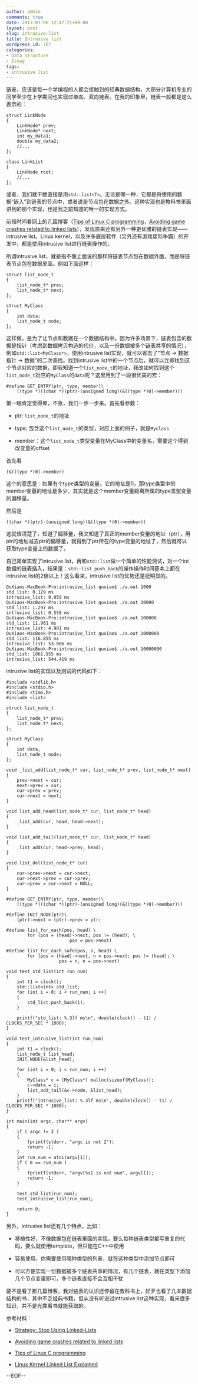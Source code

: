 ```yaml
---
author: admin
comments: true
date: 2013-07-06 12:47:21+00:00
layout: post
slug: intrusive-list
title: Intrusive list
wordpress_id: 767
categories:
- Data Structure
- Essay
tags:
- intrusive list
---
```


链表，应该是每一个学编程的人都会接触到的经典数据结构，大部分计算机专业的同学至少在上学期间也实现过单向、双向链表。在我的印象里，链表一般都是这么表示的：
    
    struct LinkNode
    {
        LinkNode* prev;
        LinkNode* next;
        int my_data1;
        double my_data2;
        //...
    };
    
    class LinkList
    {
        LinkNode root;
        //...
    };


或者，我们就干脆直接是用`std::list<T>`。无论是哪一种，它都是将使用的数据“嵌入”到链表的节点中，或者说是节点包在数据之外。这种实现也是教科书里面讲到的那个实现，也是我之前知道的唯一的实现方式。

前段时间看网上的几篇博客（[Tips of Linux C programming](http://rdc.taobao.com/blog/cs/?p=1675)，[Avoiding game crashes related to linked lists](http://www.codeofhonor.com/blog/avoiding-game-crashes-related-to-linked-lists)），发现原来还有另外一种更优雅的链表实现——intrusive list。Linux kernel，以及许多底层软件（另外还有游戏星际争霸）的开发中，都是使用intrusive list进行链表操作的。

所谓intrusive list，就是指不像上面说的那样将链表节点包在数据外面，而是将链表节点包在数据里面。例如下面这样：

    
    struct list_node_t
    {
        list_node_t* prev;
        list_node_t* next;
    };
    
    struct MyClass
    {
        int data;
        list_node_t node;
    };


这样做，是为了让节点和数据在一个数据结构中。因为许多场景下，链表包含的数据是指针（考虑到数据拷贝构造的代价，以及一份数据被多个链表共享的情况），例如`std::list<MyClass*>`。使用intrusive list实现，就可以省去了"节点 -> 数据指针 -> 数据"的二次查找。找到intrusive list中的一个节点后，就可以立即找到这个节点对应的数据，即我知道一个`list_node_t`的地址，我改如何找到这个`list_node_t`对应的`MyClass`的`data`呢？这里用到了一段很优美的宏：

    
    #define GET_ENTRY(ptr, type, member)\
        ((type *)((char *)(ptr)-(unsigned long)(&((type *)0)->member)))


第一眼肯定觉得晕，不急，我们一步一步来。首先看参数：



	
  * ptr: `list_node_t`的地址

	
  * type: 包含这个`list_node_t`的类型，对应上面的例子，就是`Myclass`

	
  * member：这个`list_node_t`类型变量在MyClass中的变量名，需要这个得到改变量的offset


首先看

    
    (&((type *)0)->member)


这个的意思是：如果有个type类型的变量，它的地址是0，那type类型中的member变量的地址是多少，其实就是这个member变量距离所属的type类型变量的偏移量。

然后是

    
    ((char *)(ptr)-(unsigned long)(&((type *)0)->member))


这就很清楚了，知道了偏移量，我又知道了真正的member变量的地址（ptr），用ptr的地址减去ptr的偏移量，就得到了ptr所在的type变量的地址了，然后就可以获取type变量上的数据了。

自己简单实现了intrusive list，再和`std::list`做一个简单的性能测试，对一个int数据的链表插入，结果是：`std::list push_back`的操作操作时间基本上都在intrusive list的2倍以上！这么看来，intrusive list的优势还是挺明显的。


    QuXiaos-MacBook-Pro:intrusive_list quxiao$ ./a.out 1000
    std_list: 0.129 ms
    intrusive_list: 0.059 ms
    QuXiaos-MacBook-Pro:intrusive_list quxiao$ ./a.out 10000
    std_list: 1.297 ms
    intrusive_list: 0.550 ms
    QuXiaos-MacBook-Pro:intrusive_list quxiao$ ./a.out 100000
    std_list: 11.961 ms
    intrusive_list: 4.901 ms
    QuXiaos-MacBook-Pro:intrusive_list quxiao$ ./a.out 1000000
    std_list: 116.855 ms
    intrusive_list: 53.086 ms
    QuXiaos-MacBook-Pro:intrusive_list quxiao$ ./a.out 10000000
    std_list: 1061.955 ms
    intrusive_list: 544.419 ms


intrusive list的实现以及测试的代码如下：

    
    #include <stdlib.h>
    #include <stdio.h>
    #include <time.h>
    #include <list>
    
    struct list_node_t
    {
        list_node_t* prev;
        list_node_t* next;
    };
    
    struct MyClass
    {
        int data;
        list_node_t node;
    };
    
    void _list_add(list_node_t* cur, list_node_t* prev, list_node_t* next)
    {
        prev->next = cur;
        next->prev = cur;
        cur->prev = prev;
        cur->next = next;
    }
    
    void list_add_head(list_node_t* cur, list_node_t* head)
    {
        _list_add(cur, head, head->next);
    }
    
    void list_add_tail(list_node_t* cur, list_node_t* head)
    {
        _list_add(cur, head->prev, head);
    }
    
    void list_del(list_node_t* cur)
    {
        cur->prev->next = cur->next;
        cur->next->prev = cur->prev;
        cur->prev = cur->next = NULL;
    }
    
    #define GET_ENTRY(ptr, type, member)\
        ((type *)((char *)(ptr)-(unsigned long)(&((type *)0)->member)))
    
    #define INIT_NODE(ptr)\
        (ptr)->next = (ptr)->prev = ptr;
    
    #define list_for_each(pos, head) \
            for (pos = (head)->next; pos != (head); \
                            pos = pos->next)
    
    #define list_for_each_safe(pos, n, head) \
            for (pos = (head)->next, n = pos->next; pos != (head); \
                        pos = n, n = pos->next)
    
    void test_std_list(int run_num)
    {
        int t1 = clock();
        std::list<int> std_list;
        for (int i = 0; i < run_num; i ++)
        {
            std_list.push_back(i);
        }
    
        printf("std_list: %.3lf ms\n", double(clock() - t1) / CLOCKS_PER_SEC * 1000);
    }
    
    void test_intrusive_list(int run_num)
    {
        int t1 = clock();
        list_node_t list_head;
        INIT_NODE(&list_head);
    
        for (int i = 0; i < run_num; i ++)
        {
            MyClass* c = (MyClass*) malloc(sizeof(MyClass));
            c->data = i;
            list_add_tail(&c->node, &list_head);
        }
        printf("intrusive_list: %.3lf ms\n", double(clock() - t1) / CLOCKS_PER_SEC * 1000);
    }
    
    int main(int argc, char** argv)
    {
        if ( argc != 2 )
        {
            fprintf(stderr, "argc is not 2");
            return -1;
        }
        int run_num = atoi(argv[1]);
        if ( 0 == run_num )
        {
            fprintf(stderr, "argv[%s] is not num", argv[1]);
            return -1;
        }
    
        test_std_list(run_num);
        test_intrusive_list(run_num);
    
        return 0;
    }


另外，intrusive list还有几个特点，比如：

	
  * 移植性好，不像数据包在链表里面的实现，要么每种链表类型都写重复的代码，要么就使用template，但只能在C++中使用

	
  * 容易使用，你需要使用哪种类型的列表，就在这种类型中添加节点即可

	
  * 可以方便实现一份数据被多个链表共享的情况，有几个链表，就在类型下添加几个节点变量即可，多个链表直接不会互相干扰


要不是看了那几篇博客，我对链表的认识还停留在教科书上，好歹也看了几本数据结构的书，其中不乏经典书籍，但从没有听说过intrusive list这种实现，看来很多知识，并不是光靠看书就能获取的。

参考材料：

	
  * [Strategy: Stop Using Linked-Lists](http://highscalability.com/blog/2013/5/22/strategy-stop-using-linked-lists.html)

	
  * [Avoiding game crashes related to linked lists](http://www.codeofhonor.com/blog/avoiding-game-crashes-related-to-linked-lists)

	
  * [Tips of Linux C programming](http://rdc.taobao.com/blog/cs/?p=1675)

	
  * [Linux Kernel Linked List Explained](http://isis.poly.edu/kulesh/stuff/src/klist/)




--EOF--
